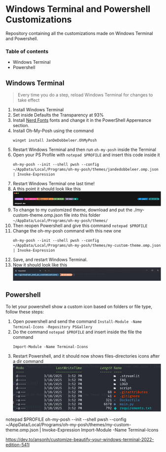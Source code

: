 # Windows Terminal and Powershell Customizations
Repository containing all the customizations made on Windows Terminal and Powershell.

### Table of contents
+ Windows Terminal
+ Powershell

## Windows Terminal
> Every time you do a step, reload Windows Terminal for changes to take effect

1. Install Windows Terminal
1. Set inside Defaults the Transparency at 93%
1. Install [Nerd Fonts](https://github.com/ryanoasis/nerd-fonts) fonts and change it in the PowerShell Appereance section.
1. Install Oh-My-Posh using the command
	```	
	winget install JanDeDobbeleer.OhMyPosh
	```
1. Restart Windows Terminal and then run `oh-my-posh` inside the Terminal
1. Open your PS Profile with `notepad $PROFILE` and insert this code inside it
	```
	oh-my-posh --init --shell pwsh --config ~/AppData/Local/Programs/oh-my-posh/themes/jandedobbeleer.omp.json | Invoke-Expression
	```
1. Restart Windows Terminal one last time!
1. A this point it should look like this
	![Default Theme](./IMAGES/jandedobbeleer.png)
1. To change to my customized theme, download and put the ./my-custom-theme.omp.json file into this folder `~/AppData/Local/Programs/oh-my-posh/themes/`
1. Then reopen Powershell and give this command `notepad $PROFILE`
1. Change the oh-my-posh command with this new one
	```
	oh-my-posh --init --shell pwsh --config ~/AppData/Local/Programs/oh-my-posh/themes/my-custom-theme.omp.json | Invoke-Expression
	```
1. Save, and restart Windows Terminal.
1. Now it should look like this
	![My Custom Theme](./IMAGES/my-custom-theme.png)

## Powershell
To let your powershell show a custom icon based on folders or file type, follow these steps:

1. Open powershell and send the command 
	```Install-Module -Name Terminal-Icons -Repository PSGallery```
1. Do the command `notepad $PROFILE` and insert inside the file the command
	```
	Import-Module -Name Terminal-Icons

	```
1. Restart Powershell, and it should now shows files-directories icons after a dir command
	![Powershell Icons](./IMAGES/powershell-icons.png)

notepad $PROFILE
oh-my-posh --init --shell pwsh --config ~/AppData/Local/Programs/oh-my-posh/themes/my-custom-theme.omp.json | Invoke-Expression
Import-Module -Name Terminal-Icons


https://dev.to/ansonh/customize-beautify-your-windows-terminal-2022-edition-541l
